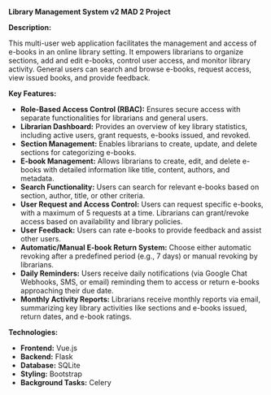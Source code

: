 **Library Management System v2 MAD 2 Project**

**Description:**

This multi-user web application facilitates the management and access of e-books in an online library setting. It empowers librarians to organize sections, add and edit e-books, control user access, and monitor library activity. General users can search and browse e-books, request access, view issued books, and provide feedback.

**Key Features:**

* **Role-Based Access Control (RBAC):** Ensures secure access with separate functionalities for librarians and general users.
* **Librarian Dashboard:** Provides an overview of key library statistics, including active users, grant requests, e-books issued, and revoked.
* **Section Management:** Enables librarians to create, update, and delete sections for categorizing e-books.
* **E-book Management:** Allows librarians to create, edit, and delete e-books with detailed information like title, content, authors, and metadata.
* **Search Functionality:** Users can search for relevant e-books based on section, author, title, or other criteria.
* **User Request and Access Control:** Users can request specific e-books, with a maximum of 5 requests at a time. Librarians can grant/revoke access based on availability and library policies.
* **User Feedback:** Users can rate e-books to provide feedback and assist other users.
* **Automatic/Manual E-book Return System:** Choose either automatic revoking after a predefined period (e.g., 7 days) or manual revoking by librarians.
* **Daily Reminders:** Users receive daily notifications (via Google Chat Webhooks, SMS, or email) reminding them to access or return e-books approaching their due date.
* **Monthly Activity Reports:** Librarians receive monthly reports via email, summarizing key library activities like sections and e-books issued, return dates, and e-book ratings.

**Technologies:**

* **Frontend:** Vue.js
* **Backend:** Flask
* **Database:** SQLite
* **Styling:** Bootstrap
* **Background Tasks:** Celery 
